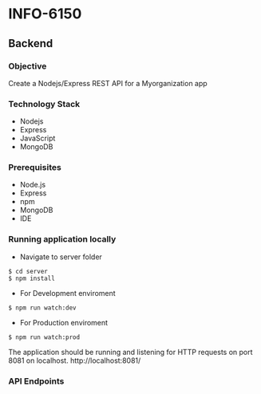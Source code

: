 # INFO-6150

## Backend

### Objective
Create a Nodejs/Express REST API for a Myorganization app

### Technology Stack
* Nodejs
* Express
* JavaScript
* MongoDB

### Prerequisites
* Node.js
* Express
* npm
* MongoDB
* IDE 

### Running application locally
* Navigate to server folder
```
$ cd server
$ npm install
```
* For Development enviroment 
```
$ npm run watch:dev
```
* For Production enviroment 
```
$ npm run watch:prod
```
The application should be running and listening for HTTP requests on port 8081 on localhost.
http://localhost:8081/

### API Endpoints
